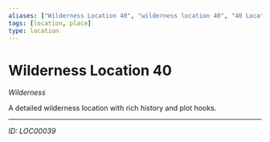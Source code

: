 ```yaml
---
aliases: ["Wilderness Location 40", "wilderness location 40", "40 Location Wilderness"]
tags: [location, place]
type: location
---
```


# Wilderness Location 40

*Wilderness*

A detailed wilderness location with rich history and plot hooks.

---
*ID: LOC00039*